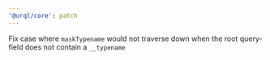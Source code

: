 ```yaml
---
'@urql/core': patch
---
```


Fix case where `maskTypename` would not traverse down when the root query-field does not contain a `__typename`

